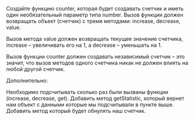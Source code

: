 Создайте функцию counter, которая будет создавать счетчик и иметь один необязательный параметр типа number. Вызов
функции должен возвращать объект (счетчик) с тремя методами: increase, decrease, value.

Вызов метода value должен возвращать текущее значение счетчика, increase – увеличивать его на 1, а decrease – уменьшать
на 1.

Вызов функции counter должен создавать независимый счетчик – это значит, что вызов методов одного счетчика никак не
должен влиять на любой другой счетчик.

Дополнительно:

Необходимо подсчитывать сколько раз были вызваны функции (increase, decrease, get).
Добавить метод getStatistic, который вернет нам объект с данными которые мы подсчитывали в пункте выше.
Добавить метод который будет обнулять наш счетчик.

